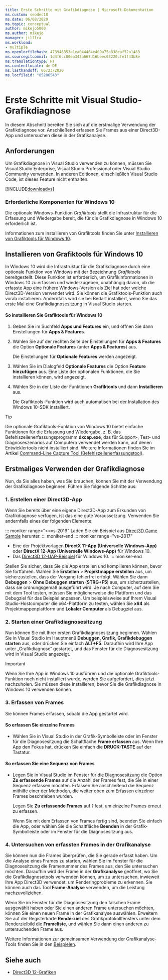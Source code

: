 ```yaml
---
title: Erste Schritte mit Grafikdiagnose | Microsoft-Dokumentation
ms.custom: seodec18
ms.date: 06/08/2020
ms.topic: conceptual
author: mikejo5000
ms.author: mikejo
manager: jillfra
ms.workload:
- multiple
ms.openlocfilehash: 473946353a1ea044464e409a75a838eaf52a1483
ms.sourcegitcommit: 1d4f6cc80ea343a667d16beec03220cfe1f43b8e
ms.translationtype: HT
ms.contentlocale: de-DE
ms.lasthandoff: 06/23/2020
ms.locfileid: "85286543"
---
```

# <a name="getting-started-with-visual-studio-graphics-diagnostics"></a>Erste Schritte mit Visual Studio-Grafikdiagnose
In diesem Abschnitt bereiten Sie sich auf die erstmalige Verwendung der Grafikdiagnose vor. Anschließend erfassen Sie Frames aus einer Direct3D-App und untersuchen diese in der Grafikanalyse.

## <a name="requirements"></a>Anforderungen
 Um Grafikdiagnose in Visual Studio verwenden zu können, müssen Sie Visual Studio Enterprise, Visual Studio Professional oder Visual Studio Community verwenden.  In anderen Editionen, einschließlich Visual Studio Code, ist dieses Feature nicht enthalten.

 [!INCLUDE[downloadvs](../includes/downloadvs_md.md)]

### <a name="windows-10-prerequisites"></a>Erforderliche Komponenten für Windows 10
 Die optionale Windows-Funktion *Grafiktools* stellt die Infrastruktur für die Erfassung und Wiedergabe bereit, die für die Grafikdiagnose in Windows 10 erforderlich ist.

 Informationen zum Installieren von Grafiktools finden Sie unter [Installieren von Grafiktools für Windows 10](#InstallGraphicsTools).

## <a name="install-graphics-tools-for-windows-10"></a><a name="InstallGraphicsTools"></a> Installieren von Grafiktools für Windows 10
 In Windows 10 wird die Infrastruktur für die Grafikdiagnose durch eine optionale Funktion von Windows mit der Bezeichnung *Grafiktools* bereitgestellt. Diese Funktion ist erforderlich, um Grafikinformationen in Windows 10 zu erfassen und wiederzugeben, unabhängig davon, ob die erfasste App eine frühere Windows-Version als Ziel hat oder welche Direct3D-Version verwendet wird. Sie können die Grafiktools-Funktion auch vorab installieren. Andernfalls wird sie bei Bedarf installiert, wenn Sie das erste Mal eine Grafikdiagnosesitzung in Visual Studio starten.

#### <a name="to-install-graphics-tools-for-windows-10"></a>So installieren Sie Grafiktools für Windows 10

1. Geben Sie im Suchfeld **Apps und Features** ein, und öffnen Sie dann Einstellungen für **Apps & Features**.

2. Wählen Sie auf der rechten Seite der Einstellungen für **Apps & Features** die Option **Optionale Features** (unter **Apps & Features**) aus.

   Die Einstellungen für **Optionale Features** werden angezeigt.

3. Wählen Sie im Dialogfeld **Optionale Features** die Option **Feature hinzufügen** aus. Eine Liste der optionalen Funktionen, die Sie installieren können, wird angezeigt.

4. Wählen Sie in der Liste der Funktionen **Grafiktools** und dann **Installieren** aus.

   Die Grafiktools-Funktion wird auch automatisch bei der Installation des Windows 10-SDK installiert.

> [!TIP]
> Die optionale Grafiktools-Funktion von Windows 10 bietet einfache Funktionen für die Erfassung und Wiedergabe, z. B. das Befehlszeilenerfassungsprogramm **dxcap.exe**, das für Support-, Test- und Diagnoseszenarios auf Computern verwendet werden kann, auf denen Entwicklertools nicht installiert sind. Weitere Informationen finden Sie im Artikel [Command-Line Capture Tool (Befehlszeilenerfassungstool)](command-line-capture-tool.md).

## <a name="using-graphics-diagnostics-for-the-first-time"></a>Erstmaliges Verwenden der Grafikdiagnose
 Nun, da Sie alles haben, was Sie brauchen, können Sie mit der Verwendung der Grafikdiagnose beginnen. Führen Sie folgende Schritte aus:

### <a name="1---create-a-direct3d-app"></a>1\. Erstellen einer Direct3D-App

Wenn Sie bereits über eine eigene Direct3D-App zum Erkunden von Grafikdiagnose verfügen, ist das eine gute Voraussetzung. Verwenden Sie andernfalls eines der folgenden Elemente:

::: moniker range=">=vs-2019"
Laden Sie ein Beispiel aus [Direct3D Game Sample](https://docs.microsoft.com/samples/microsoft/windows-universal-samples/simple3dgamedx/) herunter.
::: moniker-end
::: moniker range="vs-2017"
- Eine der Projektvorlagen **DirectX 11-App (Universelle Windows-App)** oder **DirectX 12-App (Universelle Windows-App)** für Windows 10.
- Das [Direct3D 12-UAP-Beispiel](https://code.msdn.microsoft.com/Direct3D-12-UAP-Sample-ecb1779f) für Windows 10.
::: moniker-end

Stellen Sie sicher, dass Sie die App erstellen und kompilieren können, bevor Sie fortfahren. Wählen Sie **Erstellen** > **Projektmappe erstellen** aus, um sicherzustellen, dass der Vorgang fehlerfrei erfolgt. Wählen Sie dann **Debuggen** > **Ohne Debuggen starten** (**STRG+F5**) aus, um sicherzustellen, dass sie ordnungsgemäß ausgeführt wird. Je nach Computer, auf dem Sie mit dem Tool testen, müssen Sie möglicherweise die Plattform und das Debugziel für das Beispiel anpassen. Um beispielsweise auf Ihrem Visual Studio-Hostcomputer die x64-Plattform zu testen, wählen Sie **x64** als Projektmappenplattform und **Lokaler Computer** als Debugziel aus. 

### <a name="2---start-a-graphics-diagnostics-session"></a>2\. Starten einer Grafikdiagnosesitzung
 Nun können Sie mit Ihrer ersten Grafikdiagnosesitzung beginnen. Wählen Sie in Visual Studio im Hauptmenü **Debuggen, Grafik, Grafikdebuggen starten** aus, oder drücken Sie einfach **ALT+F5**. Daraufhin wird Ihre App unter „Grafikdiagnose“ gestartet, und das Fenster für die Diagnosesitzung wird in Visual Studio angezeigt.

> [!IMPORTANT]
> Wenn Sie Ihre App in Windows 10 ausführen und die optionale Grafiktools-Funktion noch nicht installiert wurde, werden Sie aufgefordert, dies jetzt nachzuholen. Sie müssen diese installieren, bevor Sie die Grafikdiagnose in Windows 10 verwenden können.

### <a name="3---capture-frames"></a>3\. Erfassen von Frames
 Sie können Frames erfassen, sobald die App gestartet wird.

#### <a name="to-capture-single-frames"></a>So erfassen Sie einzelne Frames

- Wählen Sie in Visual Studio in der Grafik-Symbolleiste oder im Fenster für die Diagnosesitzung die Schaltfläche **Frame erfassen** aus. Wenn Ihre App den Fokus hat, drücken Sie einfach die **DRUCK-TASTE** auf der Tastatur.

#### <a name="to-capture-a-sequence-of-frames"></a>So erfassen Sie eine Sequenz von Frames

- Legen Sie in Visual Studio im Fenster für die Diagnosesitzung die Option **Zu erfassende Frames** auf die Anzahl der Frames fest, die Sie in einer Sequenz erfassen möchten. Erfassen Sie anschließend die Sequenz mithilfe einer der Methoden, die weiter oben zum Erfassen einzelner Frames beschrieben wurden.

   Legen Sie **Zu erfassende Frames** auf *1* fest, um einzelne Frames erneut zu erfassen.

  Wenn Sie mit dem Erfassen von Frames fertig sind, beenden Sie einfach die App, oder wählen Sie die Schaltfläche **Beenden** in der Grafik-Symbolleiste oder im Fenster für die Diagnosesitzung aus.

### <a name="4---examine-captured-frames-in-the-graphics-analyzer"></a>4\. Untersuchen von erfassten Frames in der Grafikanalyse
 Sie können nun die Frames überprüfen, die Sie gerade erfasst haben. Um die Analyse eines Frames zu starten, wählen Sie im Fenster für die Diagnosesitzung die Framenummer des Frames aus, den Sie untersuchen möchten. Daraufhin wird der Frame in der **Grafikanalyse** geöffnet, wo Sie die Grafikdiagnosetools verwenden können, um zu untersuchen, inwieweit Ihre App Direct3D verwendet, um Renderingprobleme zu erkennen. Sie können auch das Tool **Frame-Analyse** verwenden, um die Leistung nachzuvollziehen.

 Wenn Sie im Fenster für die Diagnosesitzung den falschen Frame ausgewählt haben oder Sie einen anderen Frame untersuchen möchten, können Sie einen neuen Frame in der Grafikanalyse auswählen. Erweitern Sie auf der Registerkarte **Renderziel** des Grafikprotokollfensters unter dem Renderzielbild die **Frameliste**, und wählen Sie dann einen anderen zu untersuchenden Frame aus.

 Weitere Informationen zur gemeinsamen Verwendung der Grafikanalyse-Tools finden Sie in den [Beispielen](graphics-diagnostics-examples.md).

## <a name="see-also"></a>Siehe auch
- [Direct3D 12-Grafiken](/windows/desktop/direct3d12/direct3d-12-graphics)